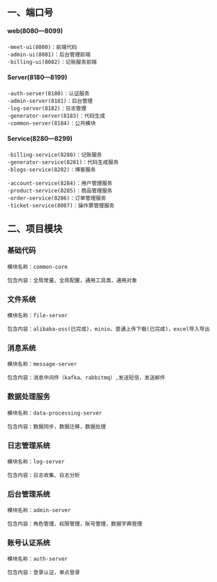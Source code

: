 ## 一、端口号

#### web(8080—8099)

    ·meet-ui(8080)：前端代码
    ·admin-ui(8081)：后台管理前端
    ·billing-ui(8082)：记账服务前端

#### Server(8180—8199)

    ·auth-server(8180)：认证服务
    ·admin-server(8181)：后台管理
    ·log-server(8182)：日志管理
    ·generator-server(8183)：代码生成
    ·common-server(8184)：公共模块

#### Service(8280—8299)

    ·billing-service(8280)：记账服务
    ·generator-service(8281)：代码生成服务
    ·blogs-service(8282)：博客服务

    ·account-service(8284)：用户管理服务
    ·product-service(8285)：商品管理服务
    ·order-service(8286)：订单管理服务
    ·ticket-service(8087)：操作票管理服务

## 二、项目模块

### 基础代码

    模块名称：common-core

    包含内容：全局常量，全局配置，通用工具类，通用对象

### 文件系统

    模块名称：file-server

    包含内容：alibaba-oss(已完成)，minio，普通上传下载(已完成)，excel导入导出

### 消息系统

    模块名称：message-server

    包含内容：消息中间件（kafka、rabbitmq）,发送短信，发送邮件

### 数据处理服务

    模块名称：data-processing-server

    包含内容：数据同步，数据迁移，数据处理

### 日志管理系统

    模块名称：log-server
    
    包含内容：日志收集、日志分析

### 后台管理系统

    模块名称：admin-server
    
    包含内容：角色管理，权限管理，账号管理，数据字典管理

### 账号认证系统

    模块名称：auth-server
    
    包含内容：登录认证，单点登录
    
